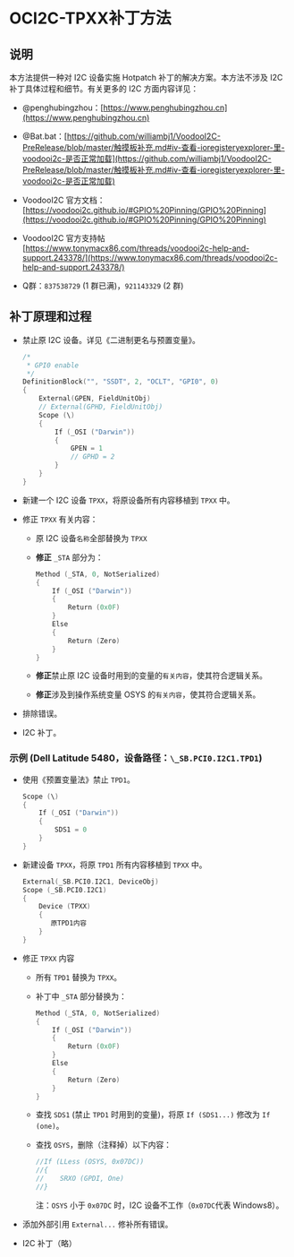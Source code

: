 # OCI2C-TPXX补丁方法

## 说明

本方法提供一种对 I2C 设备实施 Hotpatch 补丁的解决方案。本方法不涉及 I2C 补丁具体过程和细节。有关更多的 I2C 方面内容详见：

- @penghubingzhou：[https://www.penghubingzhou.cn](https://www.penghubingzhou.cn)

- @Bat.bat：[https://github.com/williambj1/VoodooI2C-PreRelease/blob/master/触摸板补充.md#iv-查看-ioregisteryexplorer-里-voodooi2c-是否正常加载](https://github.com/williambj1/VoodooI2C-PreRelease/blob/master/触摸板补充.md#iv-查看-ioregisteryexplorer-里-voodooi2c-是否正常加载)

- VoodooI2C 官方文档：[https://voodooi2c.github.io/#GPIO%20Pinning/GPIO%20Pinning](https://voodooi2c.github.io/#GPIO%20Pinning/GPIO%20Pinning)

- VoodooI2C 官方支持帖 [https://www.tonymacx86.com/threads/voodooi2c-help-and-support.243378/](https://www.tonymacx86.com/threads/voodooi2c-help-and-support.243378/)

- Q群：`837538729` (1 群已满)，`921143329` (2 群)

## 补丁原理和过程

- 禁止原 I2C 设备。详见《二进制更名与预置变量》。

  ```Swift
  /*
   * GPI0 enable
   */
  DefinitionBlock("", "SSDT", 2, "OCLT", "GPI0", 0)
  {
      External(GPEN, FieldUnitObj)
      // External(GPHD, FieldUnitObj)
      Scope (\)
      {
          If (_OSI ("Darwin"))
          {
              GPEN = 1
              // GPHD = 2
          }
      }
  }
  ```

- 新建一个 I2C 设备 `TPXX`，将原设备所有内容移植到 `TPXX` 中。

- 修正 `TPXX` 有关内容：

  - 原 I2C 设备`名称`全部替换为 `TPXX`

  - **修正** `_STA` 部分为：

    ```Swift
    Method (_STA, 0, NotSerialized)
    {
        If (_OSI ("Darwin"))
        {
            Return (0x0F)
        }
        Else
        {
            Return (Zero)
        }
    }
    ```

  - **修正**禁止原 I2C 设备时用到的变量的`有关内容`，使其符合逻辑关系。

  - **修正**涉及到操作系统变量 OSYS 的`有关内容`，使其符合逻辑关系。

- 排除错误。

- I2C 补丁。

### 示例 (Dell Latitude 5480，设备路径：`\_SB.PCI0.I2C1.TPD1`)

- 使用《预置变量法》禁止 `TPD1`。

  ```Swift
  Scope (\)
  {
      If (_OSI ("Darwin"))
      {
          SDS1 = 0
      }
  }
  ```

- 新建设备 `TPXX`，将原 `TPD1` 所有内容移植到 `TPXX` 中。

  ```Swift
  External(_SB.PCI0.I2C1, DeviceObj)
  Scope (_SB.PCI0.I2C1)
  {
      Device (TPXX)
      {
         原TPD1内容
      }
  }
  ```

- 修正 `TPXX` 内容

  - 所有 `TPD1` 替换为 `TPXX`。
  
  - 补丁中 `_STA` 部分替换为：
  
    ```Swift
    Method (_STA, 0, NotSerialized)
    {
        If (_OSI ("Darwin"))
        {
            Return (0x0F)
        }
        Else
        {
            Return (Zero)
        }
    }
    ```
  
  - 查找 `SDS1` (禁止 `TPD1` 时用到的变量)，将原 `If (SDS1...)` 修改为 `If (one)`。
  
  - 查找 `OSYS`，删除（注释掉）以下内容：
  
    ```Swift
    //If (LLess (OSYS, 0x07DC))
    //{
    //    SRXO (GPDI, One)
    //}
    ```
  
    注：`OSYS` 小于 `0x07DC` 时，I2C 设备不工作（`0x07DC`代表 Windows8）。
  
- 添加外部引用 `External...` 修补所有错误。

- I2C 补丁（略）
